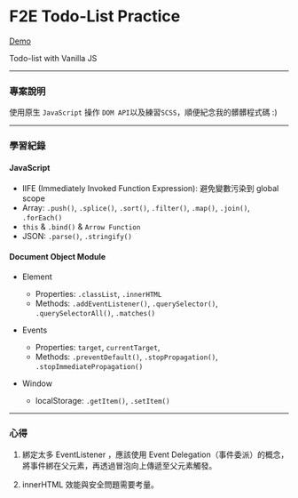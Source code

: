 # F2E Todo-List Practice

[Demo](https://cj-yang0225.github.io/vanillajs-todolist/)

Todo-list with Vanilla JS

---

### 專案說明

使用原生 `JavaScript` 操作 `DOM API`以及練習`SCSS`，順便紀念我的髒髒程式碼 :)

---

### 學習紀錄

#### JavaScript

- IIFE (Immediately Invoked Function Expression): 避免變數污染到 global scope
- Array: `.push()`, `.splice()`, `.sort()`, `.filter()`, `.map()`, `.join()`, `.forEach()`
- `this` & `.bind()` & `Arrow Function`
- JSON: `.parse()`, `.stringify()`

#### Document Object Module

- Element

  - Properties: `.classList`, `.innerHTML`
  - Methods: `.addEventListener()`, `.querySelector()`, `.querySelectorAll()`, `.matches()`

- Events

  - Properties: `target`, `currentTarget`,
  - Methods: `.preventDefault()`, `.stopPropagation()`, `.stopImmediatePropagation()`

- Window
  - localStorage: `.getItem()`, `.setItem()`

---

### 心得

1. 綁定太多 EventListener ，應該使用 Event Delegation（事件委派）的概念，將事件綁在父元素，再透過冒泡向上傳遞至父元素觸發。

2. innerHTML 效能與安全問題需要考量。
